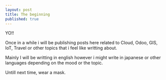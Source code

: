 ```yaml
---
layout: post
title: The beginning
published: true
---
```


YO!!

Once in a while i will be publishing posts here related to Cloud, Odoo, GIS, IoT, Travel or other topics that i feel like writting about.

Mainly I will be writting in english however i might write in japanese or other languages depending on the mood or the topic.


Untill next time, wear a mask.
